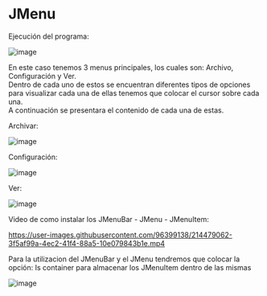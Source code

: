 # JMenu
Ejecución del programa:

![image](https://user-images.githubusercontent.com/96399138/214475042-bc385eda-9142-4c5b-b04a-ff847157a7a1.png)


En este caso tenemos 3 menus principales, los cuales son: Archivo, Configuración y Ver.
<br>
Dentro de cada uno de estos se encuentran diferentes tipos de opciones para visualizar cada una de ellas tenemos que colocar el cursor sobre cada una.
<br>
A continuación se presentara el contenido de cada una de estas.

Archivar: 


![image](https://user-images.githubusercontent.com/96399138/214475260-ccd0f29f-fef8-4173-b6c1-6b4efcbcf3db.png)


Configuración:


![image](https://user-images.githubusercontent.com/96399138/214475301-bdbf7d72-2a65-4638-81ac-ff6e80dfc0e2.png)


Ver:


![image](https://user-images.githubusercontent.com/96399138/214475329-8ea8ad2d-6e90-4206-b189-d85c39fa72db.png)


Video de como instalar los JMenuBar - JMenu - JMenuItem:
<br>

https://user-images.githubusercontent.com/96399138/214479062-3f5af99a-4ec2-41f4-88a5-10e079843b1e.mp4

Para la utilizacion del JMenuBar y el JMenu tendremos que colocar la opción: Is container para almacenar los JMenuItem dentro de las mismas

![image](https://user-images.githubusercontent.com/96399138/214479273-b883fe40-0f8b-47f6-bcfa-8552501cf710.png)
